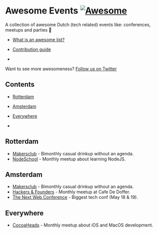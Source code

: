 # Awesome Events [![Awesome](https://cdn.rawgit.com/sindresorhus/awesome/d7305f38d29fed78fa85652e3a63e154dd8e8829/media/badge.svg)](https://github.com/sindresorhus/awesome)

A collection of awesome Dutch (tech related) events like: conferences, meetups and parties 🎉

- [What is an awesome list?](https://github.com/sindresorhus/awesome)
- [Contribution guide](contributing.md)

-

Want to see more awesomeness? [Follow us on Twitter](https://twitter.com/madeawkward)

## Contents
- [Rotterdam](#rotterdam)
- [Amsterdam](#amsterdam)
- [Everywhere](#everywhere)

-

## Rotterdam
- [Makersclub](http://makersclubrdam.com/) - Bimonthly casual drinkup without an agenda.
- [NodeSchool](www.meetup.com/nodeschool-rotterdam/) - Monthly meetup about learning NodeJS.

## Amsterdam
- [Makersclub](http://makersclubams.com/) - Bimonthly casual drinkup without an agenda.
- [Hackers & Founders](https://www.meetup.com/Hackers-and-Founders-Amsterdam-NL/) - Monthly meetup at Cafe De Doffer.
- [The Next Web Conference](https://thenextweb.com/conference) - Biggest tech conf (May 18 & 19).

## Everywhere
- [CocoaHeads](https://www.meetup.com/CocoaHeadsNL/) - Monthly meetup about iOS and MacOS development.
